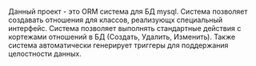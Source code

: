 Данный проект - это ORM система для БД mysql. Система позволяет создавать отношения для классов, реализующх специальный интерфейс. Система позволяет выполнять стандартные действия с кортежами отношений в БД (Создать, Удалить, Изменить). Также система автоматически генерирует триггеры для поддержания целостности данных.